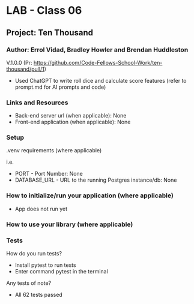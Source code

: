 # LAB - Class 06

## Project: Ten Thousand

### Author: Errol Vidad, Bradley Howler and Brendan Huddleston
V.1.0.0 (Pr: https://github.com/Code-Fellows-School-Work/ten-thousand/pull/1)
- Used ChatGPT to write roll dice and calculate score features (refer to prompt.md for AI prompts and code)

### Links and Resources
- Back-end server url (when applicable): None
- Front-end application (when applicable): None

### Setup
.venv requirements (where applicable)

i.e.

- PORT - Port Number: None
- DATABASE_URL - URL to the running Postgres instance/db: None

### How to initialize/run your application (where applicable)
- App does not run yet

### How to use your library (where applicable)
### Tests
How do you run tests?

- Install pytest to run tests
- Enter command pytest in the terminal

Any tests of note?
- All 62 tests passed